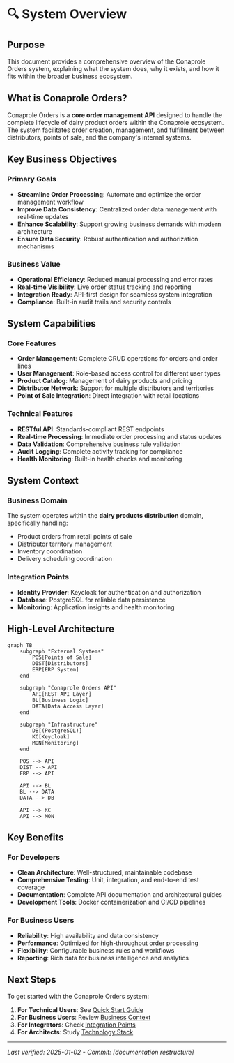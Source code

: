 # 🔍 System Overview

## Purpose

This document provides a comprehensive overview of the Conaprole Orders system, explaining what the system does, why it exists, and how it fits within the broader business ecosystem.

## What is Conaprole Orders?

Conaprole Orders is a **core order management API** designed to handle the complete lifecycle of dairy product orders within the Conaprole ecosystem. The system facilitates order creation, management, and fulfillment between distributors, points of sale, and the company's internal systems.

## Key Business Objectives

### Primary Goals
- **Streamline Order Processing**: Automate and optimize the order management workflow
- **Improve Data Consistency**: Centralized order data management with real-time updates
- **Enhance Scalability**: Support growing business demands with modern architecture
- **Ensure Data Security**: Robust authentication and authorization mechanisms

### Business Value
- **Operational Efficiency**: Reduced manual processing and error rates
- **Real-time Visibility**: Live order status tracking and reporting
- **Integration Ready**: API-first design for seamless system integration
- **Compliance**: Built-in audit trails and security controls

## System Capabilities

### Core Features
- **Order Management**: Complete CRUD operations for orders and order lines
- **User Management**: Role-based access control for different user types
- **Product Catalog**: Management of dairy products and pricing
- **Distributor Network**: Support for multiple distributors and territories
- **Point of Sale Integration**: Direct integration with retail locations

### Technical Features
- **RESTful API**: Standards-compliant REST endpoints
- **Real-time Processing**: Immediate order processing and status updates
- **Data Validation**: Comprehensive business rule validation
- **Audit Logging**: Complete activity tracking for compliance
- **Health Monitoring**: Built-in health checks and monitoring

## System Context

### Business Domain
The system operates within the **dairy products distribution** domain, specifically handling:
- Product orders from retail points of sale
- Distributor territory management
- Inventory coordination
- Delivery scheduling coordination

### Integration Points
- **Identity Provider**: Keycloak for authentication and authorization
- **Database**: PostgreSQL for reliable data persistence
- **Monitoring**: Application insights and health monitoring

## High-Level Architecture

```mermaid
graph TB
    subgraph "External Systems"
        POS[Points of Sale]
        DIST[Distributors]
        ERP[ERP System]
    end
    
    subgraph "Conaprole Orders API"
        API[REST API Layer]
        BL[Business Logic]
        DATA[Data Access Layer]
    end
    
    subgraph "Infrastructure"
        DB[(PostgreSQL)]
        KC[Keycloak]
        MON[Monitoring]
    end
    
    POS --> API
    DIST --> API
    ERP --> API
    
    API --> BL
    BL --> DATA
    DATA --> DB
    
    API --> KC
    API --> MON
```

## Key Benefits

### For Developers
- **Clean Architecture**: Well-structured, maintainable codebase
- **Comprehensive Testing**: Unit, integration, and end-to-end test coverage
- **Documentation**: Complete API documentation and architectural guides
- **Development Tools**: Docker containerization and CI/CD pipelines

### For Business Users
- **Reliability**: High availability and data consistency
- **Performance**: Optimized for high-throughput order processing
- **Flexibility**: Configurable business rules and workflows
- **Reporting**: Rich data for business intelligence and analytics

## Next Steps

To get started with the Conaprole Orders system:

1. **For Technical Users**: See [Quick Start Guide](./quick-start.md)
2. **For Business Users**: Review [Business Context](./business-context.md)
3. **For Integrators**: Check [Integration Points](./integration-points.md)
4. **For Architects**: Study [Technology Stack](./technology-stack.md)

---

*Last verified: 2025-01-02 - Commit: [documentation restructure]*
